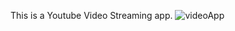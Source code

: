 This is a Youtube Video Streaming app.
![videoApp](https://user-images.githubusercontent.com/49076224/111574285-34951700-87d2-11eb-87f8-b449e5b9a9d3.PNG)


